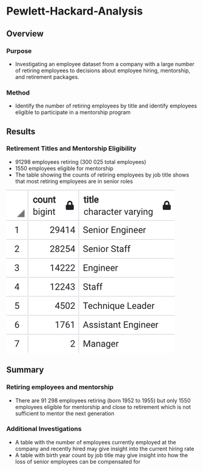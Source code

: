 # Pewlett-Hackard-Analysis

## Overview

### Purpose

  * Investigating an employee dataset from a company with a large number of retiring employees to decisions about employee hiring, mentorship, and retirement packages.

### Method

  * Identify the number of retiring employees by title and identify employees eligible to participate in a mentorship program

## Results

### Retirement Titles and Mentorship Eligibility 

  *  91298 employees retiring (300 025 total employees)
  *  1550 employees eligible for mentorship
  *  The table showing the counts of retiring employees by job title shows that most retiring employees are in senior roles

![count by title](/Data/count_by_title.png)
 

## Summary 

### Retiring employees and mentorship

  * There are 91 298 employees retiring (born 1952 to 1955) but only 1550 employees eligible for mentorship and close to retirement which is not sufficient to mentor the next generation

### Additional Investigations

  * A table with the number of employees currently employed at the company and recently hired may give insight into the current hiring rate 
  * A table with birth year count by job title may give insight into how the loss of senior employees can be compensated for 


